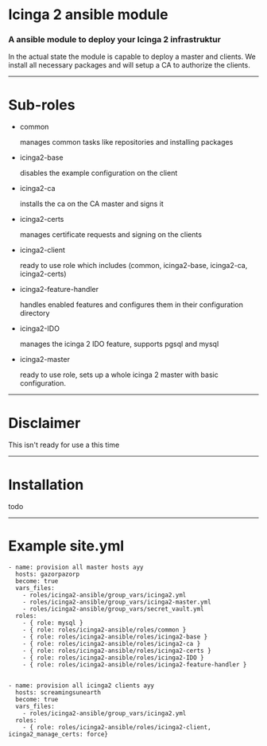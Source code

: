 Icinga 2 ansible module
===
### A ansible module to deploy your Icinga 2 infrastruktur

In the actual state the module is capable to deploy a master and clients.
We install all necessary packages and will setup a CA to authorize the clients.
___
Sub-roles
===
* common

  manages common tasks like repositories and installing packages

* icinga2-base

  disables the example configuration on the client

* icinga2-ca

   installs the ca on the CA master and signs it

* icinga2-certs

  manages certificate requests and signing on the clients

* icinga2-client

  ready to use role which includes (common, icinga2-base, icinga2-ca, icinga2-certs)

* icinga2-feature-handler

  handles enabled features and configures them in their configuration directory

* icinga2-IDO

  manages the icinga 2 IDO feature, supports pgsql and mysql

* icinga2-master

  ready to use role, sets up a whole icinga 2 master with basic configuration.
___

Disclaimer
======

This isn't ready for use a this time
___
Installation
======

todo

___
Example site.yml
===
```
- name: provision all master hosts ayy
  hosts: gazorpazorp
  become: true
  vars_files:
    - roles/icinga2-ansible/group_vars/icinga2.yml
    - roles/icinga2-ansible/group_vars/icinga2-master.yml
    - roles/icinga2-ansible/group_vars/secret_vault.yml
  roles:
    - { role: mysql }
    - { role: roles/icinga2-ansible/roles/common }
    - { role: roles/icinga2-ansible/roles/icinga2-base }
    - { role: roles/icinga2-ansible/roles/icinga2-ca }
    - { role: roles/icinga2-ansible/roles/icinga2-certs }
    - { role: roles/icinga2-ansible/roles/icinga2-IDO }
    - { role: roles/icinga2-ansible/roles/icinga2-feature-handler }


- name: provision all icinga2 clients ayy
  hosts: screamingsunearth
  become: true
  vars_files:
    - roles/icinga2-ansible/group_vars/icinga2.yml
  roles:
    - { role: roles/icinga2-ansible/roles/icinga2-client, icinga2_manage_certs: force}
```
